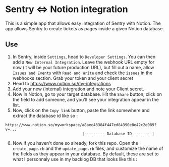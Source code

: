 # Sentry <=> Notion integration

This is a simple app that allows easy integration of Sentry with Notion.
The app allows Sentry to create tickets as pages inside a given Notion database.

## Use

1. In Sentry, inside `Settings`, head to `Developer Settings`. You can then add a `New Internal Integration`.
Leave the webhook URL empty for now (it will be your future production URL), but fill out a name, allow `Issues and Events` with `Read and Write` and check the `issues` in the webhooks section.
Grab your token and your client secret
2. Head to https://www.notion.so/my-integrations
3. Add your new (internal) integration and note your Client secret.
4. Now in Notion, go to your target database. Hit the `Share` button, click on the field to add someone, and you'll see your integration appear in the list.
5. Now, click on the `Copy link` button, paste the link somewhere and extract the database id like so :
```
https://www.notion.so/myworkspace/a8aec43384f447ed84390e8e42c2e089?v=...
                                  |--------- Database ID --------|
```
6. Now if you haven't done so already, fork this repo. Open the `create_page.rb` and the `update_page.rb` files, and customize the name of the fields as they appear in your database.
By default, these are set to what I personnaly use in my backlog DB that looks like this :
